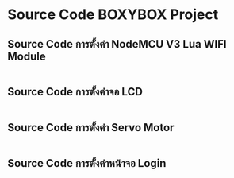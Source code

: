 # Source Code BOXYBOX Project

## Source Code การตั้งค่า NodeMCU V3 Lua WIFI Module
````

````

## Source Code การตั้งค่าจอ LCD
````

````

## Source Code การตั้งค่า Servo Motor
````

````

## Source Code การตั้งค่าหน้าจอ Login
````

````
